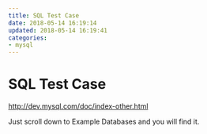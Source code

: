```yaml
---
title: SQL Test Case 
date: 2018-05-14 16:19:14
updated: 2018-05-14 16:19:41
categories:
- mysql
---
```

SQL Test Case 
=============

http://dev.mysql.com/doc/index-other.html

Just scroll down to Example Databases and you will find it.